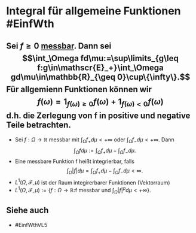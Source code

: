 # Integral für allgemeine Funktionen #EinfWth
Sei $f\geq 0$ [messbar](Einf.%20Wtheo/Definitions/Messbare%20Funktionen%20und%20Zufallsvariablen.md). Dann sei
$$\int_\Omega fd\mu:=\sup\limits_{g\leq f:g\in\mathscr{E}_+}\int_\Omega gd\mu\in\mathbb{R}_{\geq 0}\cup\{\infty\}.$$
Für allgemienn Funktionen können wir
$$f(\omega)=1_{f(\omega)\geq 0}f(\omega)+1_{f(\omega)< 0}f(\omega)$$
d.h. die Zerlegung von f in positive und negative Teile betrachten.
--------------------------------------
- Sei $f:\Omega\to\mathbb{R}$ messbar mit $\int_\Omega f_+d\mu<+\infty$ oder $\int_\Omega f_-d\mu<+\infty$. Dann
$$\int_\Omega fd\mu:=\int_\Omega f_+d\mu-\int_\Omega f_-d\mu.$$
- Eine messbare Funktion f heißt integrierbar, falls
$$\int_\Omega |f|d\mu=\int_\Omega f_+d\mu-\int_\Omega f_-d\mu<\infty.$$
- $L^1(\Omega,\mathscr{F},\mu)$ ist der Raum integirerbarer Funktionen (Vektorraum)
- $L^1(\Omega,\mathscr{F},\mu):=\{f:\Omega\to\mathbb{R}:$f messbar und $\int_\Omega |f|^pd\mu<+\infty\}$.
## Siehe auch
- #EinfWthVL5 